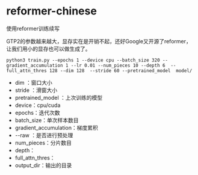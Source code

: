 # reformer-chinese

使用reformer训练续写

GTP2的参数越来越大，显存实在是开销不起，还好Google又开源了reformer，让我们用小的显存也可以做生成了。

```
python3 train.py --epochs 1 --device cpu --batch_size 320 --gradient_accumulation 1 --lr 0.01 --num_pieces 10 --depth 6  --full_attn_thres 128 --dim 128  --stride 60 --pretrained_model  model/
```

- dim ：窗口大小
- stride ：滑窗大小
- pretrained_model ：上次训练的模型
- device：cpu/cuda
- epochs：迭代次数
- batch_size：单次样本数目
- gradient_accumulation：梯度累积
- --raw ：是否进行预处理 
- num_pieces：分片数目
- depth：
- full_attn_thres：
- output_dir：输出的目录